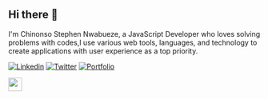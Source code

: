 ## Hi there 👋


<!-- ### [live site](link) 
![image](link) -->

I'm Chinonso Stephen Nwabueze, a JavaScript Developer who loves solving problems with codes,I use various web tools, languages, and technology to create applications with user experience as a top priority.
<p>
<a href="https://www.linkedin.com/in/chukwunonso-nwabueze/" ><img alt="Linkedin" src="https://img.shields.io/badge/LinkedIn-0077B5?style=for-the-badge&logo=linkedin&logoColor=white"></a>
<a href="https://twitter.com/Stephen_noso" ><img alt="Twitter" src="https://img.shields.io/badge/Twitter-1DA1F2?style=for-the-badge&logo=twitter&logoColor=white"></a>
<a href="https://chinonsonwabueze.vercel.app/"><img alt="Portfolio" src="https://img.shields.io/badge/portfolio-%2312100E.svg?&style=for-the-badge&logo=superuser&logoColor=white"></a>

<a href="mailto:nwabuezesc@gmail.com"><img height="27" src="https://camo.githubusercontent.com/d8d9eeb42e9421711d15c4a007e73c3c803728ed563017385a7f2156e74f537e/68747470733a2f2f696d672e736869656c64732e696f2f62616467652f456d61696c2d2532333030373742352e7376673f267374796c653d666f722d7468652d6261646765266c6f676f3d676d61696c" alt="" data-canonical-src="https://img.shields.io/badge/Email-%230077B5.svg?&amp;style=for-the-badge&amp;logo=gmail" style="max-width: 100%;"></a>
